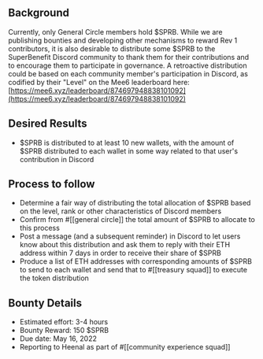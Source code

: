 ## Background
Currently, only General Circle members hold $SPRB. While we are publishing bounties and developing other mechanisms to reward Rev 1 contributors, it is also desirable to distribute some $SPRB to the SuperBenefit Discord community to thank them for their contributions and to encourage them to participate in governance. A retroactive distribution could be based on each community member's participation in Discord, as codified by their "Level" on the Mee6 leaderboard here: [https://mee6.xyz/leaderboard/874697948838101092](https://mee6.xyz/leaderboard/874697948838101092) 
## Desired Results
- $SPRB is distributed to at least 10 new wallets, with the amount of $SPRB distributed to each wallet in some way related to that user's contribution in Discord

## Process to follow
- Determine a fair way of distributing the total allocation of $SPRB based on the level, rank or other characteristics of Discord members
- Confirm from #[[general circle]] the total amount of $SPRB to allocate to this process
- Post a message (and a subsequent reminder) in Discord to let users know about this distribution and ask them to reply with their ETH address within 7 days in order to receive their share of $SPRB
- Produce a list of ETH addresses with corresponding amounts of $SPRB to send to each wallet and send that to #[[treasury squad]] to execute the token distribution

## Bounty Details
- Estimated effort: 3-4 hours
- Bounty Reward: 150 $SPRB
- Due date: May 16, 2022
- Reporting to Heenal as part of #[[community experience squad]] 

